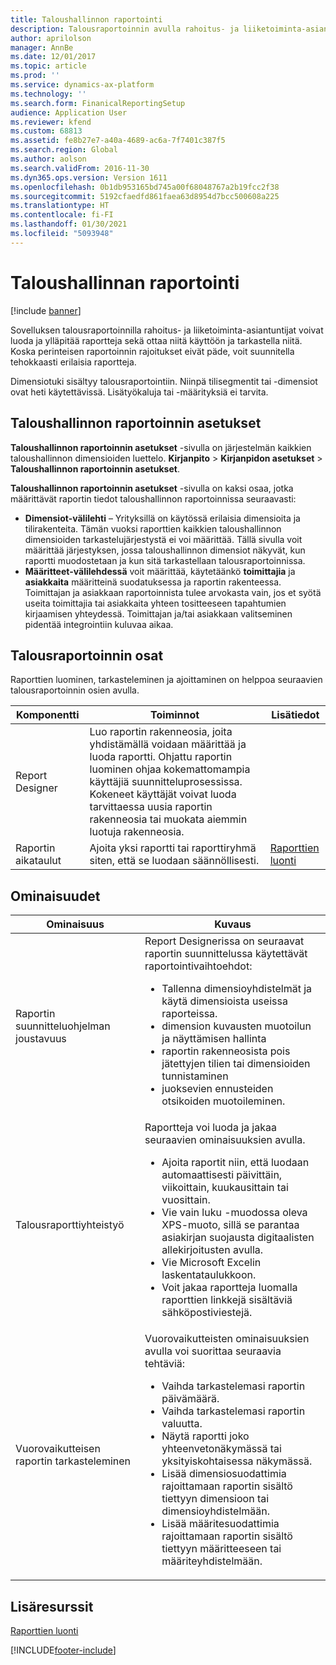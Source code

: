 ```yaml
---
title: Taloushallinnon raportointi
description: Talousraportoinnin avulla rahoitus- ja liiketoiminta-asiantuntijat voivat luoda ja ylläpitää raportteja sekä ottaa niitä käyttöön ja tarkastella niitä.
author: aprilolson
manager: AnnBe
ms.date: 12/01/2017
ms.topic: article
ms.prod: ''
ms.service: dynamics-ax-platform
ms.technology: ''
ms.search.form: FinanicalReportingSetup
audience: Application User
ms.reviewer: kfend
ms.custom: 68813
ms.assetid: fe8b27e7-a40a-4689-ac6a-7f7401c387f5
ms.search.region: Global
ms.author: aolson
ms.search.validFrom: 2016-11-30
ms.dyn365.ops.version: Version 1611
ms.openlocfilehash: 0b1db953165bd745a00f68048767a2b19fcc2f38
ms.sourcegitcommit: 5192cfaedfd861faea63d8954d7bcc500608a225
ms.translationtype: HT
ms.contentlocale: fi-FI
ms.lasthandoff: 01/30/2021
ms.locfileid: "5093948"
---
```

# <a name="financial-reporting"></a>Taloushallinnan raportointi

[!include [banner](../includes/banner.md)]

Sovelluksen talousraportoinnilla rahoitus- ja liiketoiminta-asiantuntijat voivat luoda ja ylläpitää raportteja sekä ottaa niitä käyttöön ja tarkastella niitä. Koska perinteisen raportoinnin rajoitukset eivät päde, voit suunnitella tehokkaasti erilaisia raportteja.

Dimensiotuki sisältyy talousraportointiin. Niinpä tilisegmentit tai -dimensiot ovat heti käytettävissä. Lisätyökaluja tai -määrityksiä ei tarvita.

## <a name="financial-reporting-setup"></a>Taloushallinnon raportoinnin asetukset
**Taloushallinnon raportoinnin asetukset** -sivulla on järjestelmän kaikkien taloushallinnon dimensioiden luettelo. **Kirjanpito** \> **Kirjanpidon asetukset** \> **Taloushallinnon raportoinnin asetukset**.

**Taloushallinnon raportoinnin asetukset** -sivulla on kaksi osaa, jotka määrittävät raportin tiedot taloushallinnon raportoinnissa seuraavasti:

- **Dimensiot-välilehti** – Yrityksillä on käytössä erilaisia dimensioita ja tilirakenteita. Tämän vuoksi raporttien kaikkien taloushallinnon dimensioiden tarkastelujärjestystä ei voi määrittää. Tällä sivulla voit määrittää järjestyksen, jossa taloushallinnon dimensiot näkyvät, kun raportti muodostetaan ja kun sitä tarkastellaan talousraportoinnissa.
- **Määritteet-välilehdessä** voit määrittää, käytetäänkö **toimittajia** ja **asiakkaita** määritteinä suodatuksessa ja raportin rakenteessa. Toimittajan ja asiakkaan raportoinnista tulee arvokasta vain, jos et syötä useita toimittajia tai asiakkaita yhteen tositteeseen tapahtumien kirjaamisen yhteydessä. Toimittajan ja/tai asiakkaan valitseminen pidentää integrointiin kuluvaa aikaa.

## <a name="financial-reporting-components"></a>Talousraportoinnin osat
Raporttien luominen, tarkasteleminen ja ajoittaminen on helppoa seuraavien talousraportoinnin osien avulla.

| Komponentti        | Toiminnot | Lisätiedot |
|------------------|-----------|------------------------|
| Report Designer  | Luo raportin rakenneosia, joita yhdistämällä voidaan määrittää ja luoda raportti. Ohjattu raportin luominen ohjaa kokemattomampia käyttäjiä suunnitteluprosessissa. Kokeneet käyttäjät voivat luoda tarvittaessa uusia raportin rakenneosia tai muokata aiemmin luotuja rakenneosia. | |
| Raportin aikataulut | Ajoita yksi raportti tai raporttiryhmä siten, että se luodaan säännöllisesti. | [Raporttien luonti](generate-financial-report.md) |

## <a name="features"></a>Ominaisuudet
<table>
<thead>
<tr>
<th>Ominaisuus</th>
<th>Kuvaus</th>
</tr>
</thead>
<tbody>
<tr>
<td>Raportin suunnitteluohjelman joustavuus</td>
<td>Report Designerissa on seuraavat raportin suunnittelussa käytettävät raportointivaihtoehdot:
<ul>
<li>Tallenna dimensioyhdistelmät ja käytä dimensioista useissa raporteissa.</li>
<li>dimension kuvausten muotoilun ja näyttämisen hallinta</li>
<li>raportin rakenneosista pois jätettyjen tilien tai dimensioiden tunnistaminen</li>
<li>juoksevien ennusteiden otsikoiden muotoileminen.</li>
</ul>
</td>
</tr>
<tr>
<td>Talousraporttiyhteistyö</td>
<td>Raportteja voi luoda ja jakaa seuraavien ominaisuuksien avulla.
<ul>
<li>Ajoita raportit niin, että luodaan automaattisesti päivittäin, viikoittain, kuukausittain tai vuosittain.</li>
<li>Vie vain luku -muodossa oleva XPS-muoto, sillä se parantaa asiakirjan suojausta digitaalisten allekirjoitusten avulla.</li>
<li>Vie Microsoft Excelin laskentataulukkoon.</li>
<li>Voit jakaa raportteja luomalla raporttien linkkejä sisältäviä sähköpostiviestejä.</li>
</ul>
</td>
</tr>
<tr>
<td>Vuorovaikutteisen raportin tarkasteleminen</td>
<td>Vuorovaikutteisten ominaisuuksien avulla voi suorittaa seuraavia tehtäviä:
<ul>
<li>Vaihda tarkastelemasi raportin päivämäärä.</li>
<li>Vaihda tarkastelemasi raportin valuutta.</li>
<li>Näytä raportti joko yhteenvetonäkymässä tai yksityiskohtaisessa näkymässä.</li>
<li>Lisää dimensiosuodattimia rajoittamaan raportin sisältö tiettyyn dimensioon tai dimensioyhdistelmään.</li>
<li>Lisää määritesuodattimia rajoittamaan raportin sisältö tiettyyn määritteeseen tai määriteyhdistelmään.</li>
</ul>
</td>
</tr>
</tbody>
</table>

## <a name="additional-resources"></a>Lisäresurssit
[Raporttien luonti](generate-financial-report.md)


[!INCLUDE[footer-include](../../../includes/footer-banner.md)]